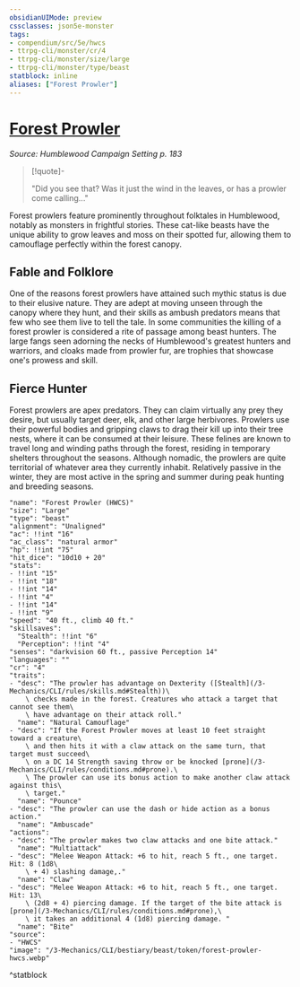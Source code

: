 ```yaml
---
obsidianUIMode: preview
cssclasses: json5e-monster
tags:
- compendium/src/5e/hwcs
- ttrpg-cli/monster/cr/4
- ttrpg-cli/monster/size/large
- ttrpg-cli/monster/type/beast
statblock: inline
aliases: ["Forest Prowler"]
---
```

# [Forest Prowler](3-Mechanics\CLI\bestiary\beast/forest-prowler-hwcs.md)
*Source: Humblewood Campaign Setting p. 183*  

> [!quote]-  
> 
> "Did you see that? Was it just the wind in the leaves, or has a prowler come calling..."

Forest prowlers feature prominently throughout folktales in Humblewood, notably as monsters in frightful stories. These cat-like beasts have the unique ability to grow leaves and moss on their spotted fur, allowing them to camouflage perfectly within the forest canopy.

## Fable and Folklore

One of the reasons forest prowlers have attained such mythic status is due to their elusive nature. They are adept at moving unseen through the canopy where they hunt, and their skills as ambush predators means that few who see them live to tell the tale. In some communities the killing of a forest prowler is considered a rite of passage among beast hunters. The large fangs seen adorning the necks of Humblewood's greatest hunters and warriors, and cloaks made from prowler fur, are trophies that showcase one's prowess and skill.

## Fierce Hunter

Forest prowlers are apex predators. They can claim virtually any prey they desire, but usually target deer, elk, and other large herbivores. Prowlers use their powerful bodies and gripping claws to drag their kill up into their tree nests, where it can be consumed at their leisure. These felines are known to travel long and winding paths through the forest, residing in temporary shelters throughout the seasons. Although nomadic, the prowlers are quite territorial of whatever area they currently inhabit. Relatively passive in the winter, they are most active in the spring and summer during peak hunting and breeding seasons.

```statblock
"name": "Forest Prowler (HWCS)"
"size": "Large"
"type": "beast"
"alignment": "Unaligned"
"ac": !!int "16"
"ac_class": "natural armor"
"hp": !!int "75"
"hit_dice": "10d10 + 20"
"stats":
- !!int "15"
- !!int "18"
- !!int "14"
- !!int "4"
- !!int "14"
- !!int "9"
"speed": "40 ft., climb 40 ft."
"skillsaves":
  "Stealth": !!int "6"
  "Perception": !!int "4"
"senses": "darkvision 60 ft., passive Perception 14"
"languages": ""
"cr": "4"
"traits":
- "desc": "The prowler has advantage on Dexterity ([Stealth](/3-Mechanics/CLI/rules/skills.md#Stealth))\
    \ checks made in the forest. Creatures who attack a target that cannot see them\
    \ have advantage on their attack roll."
  "name": "Natural Camouflage"
- "desc": "If the Forest Prowler moves at least 10 feet straight toward a creature\
    \ and then hits it with a claw attack on the same turn, that target must succeed\
    \ on a DC 14 Strength saving throw or be knocked [prone](/3-Mechanics/CLI/rules/conditions.md#prone).\
    \ The prowler can use its bonus action to make another claw attack against this\
    \ target."
  "name": "Pounce"
- "desc": "The prowler can use the dash or hide action as a bonus action."
  "name": "Ambuscade"
"actions":
- "desc": "The prowler makes two claw attacks and one bite attack."
  "name": "Multiattack"
- "desc": "Melee Weapon Attack: +6 to hit, reach 5 ft., one target. Hit: 8 (1d8\
    \ + 4) slashing damage,."
  "name": "Claw"
- "desc": "Melee Weapon Attack: +6 to hit, reach 5 ft., one target. Hit: 13\
    \ (2d8 + 4) piercing damage. If the target of the bite attack is [prone](/3-Mechanics/CLI/rules/conditions.md#prone),\
    \ it takes an additional 4 (1d8) piercing damage. "
  "name": "Bite"
"source":
- "HWCS"
"image": "/3-Mechanics/CLI/bestiary/beast/token/forest-prowler-hwcs.webp"
```
^statblock